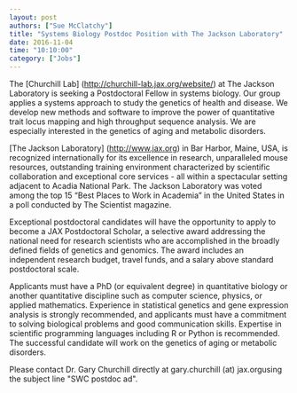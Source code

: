```yaml
---
layout: post
authors: ["Sue McClatchy"]
title: "Systems Biology Postdoc Position with The Jackson Laboratory"
date: 2016-11-04
time: "10:10:00"
category: ["Jobs"]
---
```


The [Churchill Lab] (http://churchill-lab.jax.org/website/) at The Jackson Laboratory is seeking a Postdoctoral
Fellow in systems biology. Our group applies a systems approach to study the genetics of health and disease. We
develop new methods and software to improve the power of quantitative trait locus mapping and high throughput
sequence analysis. We are especially interested in the genetics of aging and metabolic
disorders.

[The Jackson Laboratory] (http://www.jax.org) in Bar Harbor, Maine, USA, is recognized internationally for its
excellence in research, unparalleled mouse resources, outstanding training environment characterized by scientific
collaboration and exceptional core services - all within a spectacular setting adjacent to Acadia National Park.
The Jackson Laboratory was voted among the top 15 “Best Places to Work in Academia” in the United States in a poll
conducted by The Scientist magazine.

Exceptional postdoctoral candidates will have the opportunity to apply to become a JAX Postdoctoral Scholar, a
selective award addressing the national need for research scientists who are accomplished in the broadly defined 
fields of genetics and genomics. The award includes an independent research budget, travel funds, and a salary
above standard postdoctoral scale.

Applicants must have a PhD (or equivalent degree) in quantitative biology or another quantitative discipline such
as computer science, physics, or applied mathematics. Experience in statistical genetics and gene expression
analysis is strongly recommended, and applicants must have a commitment to solving biological problems and good 
communication skills. Expertise in scientific programming languages including R or Python is recommended. The
successful candidate will work on the genetics of aging or metabolic disorders.

Please contact Dr. Gary Churchill directly at gary.churchill (at) jax.orgusing the subject line "SWC postdoc ad".
 